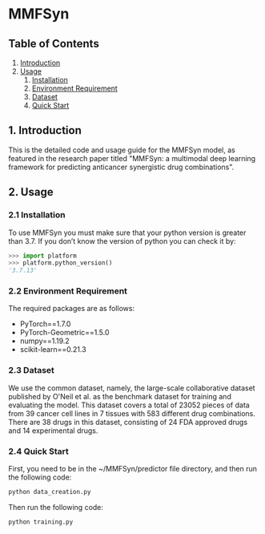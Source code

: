 # MMFSyn
## Table of Contents
1. [Introduction](#1-introduction)
2. [Usage](#2-usage)
   1. [Installation](#21-installation)
   2. [Environment Requirement](#22-environment-requirement)
   3. [Dataset](#23-dataset)
   4. [Quick Start](#24-quick-start)

## 1. Introduction
This is the detailed code and usage guide for the MMFSyn model, as featured in the research paper titled "MMFSyn: a multimodal deep learning framework for predicting anticancer synergistic drug combinations".
## 2. Usage
### 2.1 Installation
To use MMFSyn you must make sure that your python version is greater than 3.7. If you don’t know the version of python you can check it by:

```python
>>> import platform
>>> platform.python_version()
'3.7.13'
```

### 2.2 Environment Requirement
The required packages are as follows:
- PyTorch==1.7.0
- PyTorch-Geometric==1.5.0
- numpy==1.19.2
- scikit-learn==0.21.3

### 2.3 Dataset
We use the common dataset, namely, the large-scale collaborative dataset published by O'Neil et al. as the benchmark dataset for training and evaluating the model. This dataset covers a total of 23052 pieces of data from 39 cancer cell lines in 7 tissues with 583 different drug combinations. There are 38 drugs in this dataset, consisting of 24 FDA approved drugs and 14 experimental drugs.
### 2.4 Quick Start
First, you need to be in the ~/MMFSyn/predictor file directory, and then run the following code:

```python
python data_creation.py
```

Then run the following code:

```python
python training.py
```
